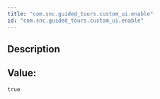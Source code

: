 ```yaml
---
title: "com.snc.guided_tours.custom_ui.enable"
id: "com.snc.guided_tours.custom_ui.enable"
---
```

## Description



## Value: 
```
true
```